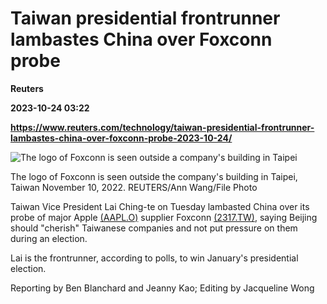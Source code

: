 # Taiwan presidential frontrunner lambastes China over Foxconn probe
**Reuters**

**2023-10-24 03:22**

**https://www.reuters.com/technology/taiwan-presidential-frontrunner-lambastes-china-over-foxconn-probe-2023-10-24/**

![The logo of Foxconn is seen outside a company's building in Taipei](https://www.reuters.com/resizer/wOQejPwpCtA1_PWWcTCIWuIWjOI=/1920x0/filters:quality(80)/cloudfront-us-east-2.images.arcpublishing.com/reuters/GS5UMHYDSVLPLMDQCT4EJP5LZI.jpg)

The logo of Foxconn is seen outside the company's building in Taipei, Taiwan November 10, 2022. REUTERS/Ann Wang/File Photo

Taiwan Vice President Lai Ching-te on Tuesday lambasted China over its probe of major Apple [(AAPL.O)](https://www.reuters.com/markets/companies/AAPL.O) supplier Foxconn [(2317.TW)](https://www.reuters.com/markets/companies/2317.TW), saying Beijing should "cherish" Taiwanese companies and not put pressure on them during an election.

Lai is the frontrunner, according to polls, to win January's presidential election.

Reporting by Ben Blanchard and Jeanny Kao; Editing by Jacqueline Wong